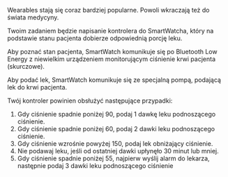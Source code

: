 Wearables stają się coraz bardziej popularne. Powoli wkraczają też do świata medycyny.

Twoim zadaniem będzie napisanie kontrolera do SmartWatcha, który na podstawie stanu pacjenta dobierze odpowiednią porcję
 leku.

Aby poznać stan pacjenta, SmartWatch komunikuje się po Bluetooth Low Energy z niewielkim urządzeniem monitorującym 
ciśnienie krwi pacjenta (skurczowe).

Aby podać lek, SmartWatch komunikuje się ze specjalną pompą, podającą lek do krwi pacjenta.

Twój kontroler powinien obsłużyć następujące przypadki:

1. Gdy ciśnienie spadnie poniżej 90, podaj 1 dawkę leku podnoszącego ciśnienie.
2. Gdy ciśnienie spadnie poniżej 60, podaj 2 dawki leku podnoszącego ciśnienie.
3. Gdy ciśnienie wzrośnie powyżej 150, podaj lek obniżający ciśnienie. 
6. Nie podawaj leku, jeśli od ostatniej dawki upłynęło 30 minut lub mniej.
7. Gdy ciśnienie spadnie poniżej 55, najpierw wyślij alarm do lekarza, następnie podaj
 3 dawki leku podnoszącego ciśnienie
